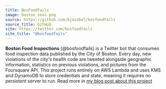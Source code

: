 ```yaml
---
title: BosFoodFails
image: boston_seal.png
source: https://github.com/bjacobel/bosfoodfails
source_title: GitHub
site: https://twitter.com/bosfoodfails
site_title: "@bosfoodfails"
---
```


**Boston Food Inspections** (@bosfoodfails) is a Twitter bot that consumes food inspection data published by
the City of Boston. Every day, new violations of the city's health code are tweeted alongside geographic information,
statistics on previous violations, and pictures from the Foursquare API. This project runs entirely on AWS Lambda
and uses KMS and DynamoDB to store credentials and state, meaning it requires no persistent server to run. Read
more in [my blog post about this project](/2015/12/28/serverless-twitterbots/)

